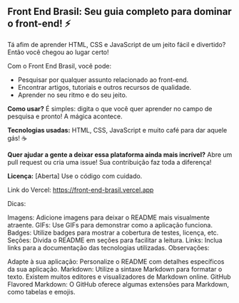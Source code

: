 ## Front End Brasil: Seu guia completo para dominar o front-end! ⚡

Tá afim de aprender HTML, CSS e JavaScript de um jeito fácil e divertido? Então você chegou ao lugar certo! 

Com o Front End Brasil, você pode:
* Pesquisar por qualquer assunto relacionado ao front-end.
* Encontrar artigos, tutoriais e outros recursos de qualidade.
* Aprender no seu ritmo e do seu jeito.

**Como usar?** É simples: digita o que você quer aprender no campo de pesquisa e pronto! A mágica acontece. 

**Tecnologias usadas:** HTML, CSS, JavaScript e muito café para dar aquele gás! ☕

**Quer ajudar a gente a deixar essa plataforma ainda mais incrível?** Abre um pull request ou cria uma issue! Sua contribuição faz toda a diferença!

**Licença:** [Aberta]
Use o código com cuidado.

Link do Vercel: https://front-end-brasil.vercel.app

Dicas:

Imagens: Adicione imagens para deixar o README mais visualmente atraente.
GIFs: Use GIFs para demonstrar como a aplicação funciona.
Badges: Utilize badges para mostrar a cobertura de testes, licença, etc.
Seções: Divida o README em seções para facilitar a leitura.
Links: Inclua links para a documentação das tecnologias utilizadas.
Observações:

Adapte à sua aplicação: Personalize o README com detalhes específicos da sua aplicação.
Markdown: Utilize a sintaxe Markdown para formatar o texto. Existem muitos editores e visualizadores de Markdown online.
GitHub Flavored Markdown: O GitHub oferece algumas extensões para Markdown, como tabelas e emojis.
